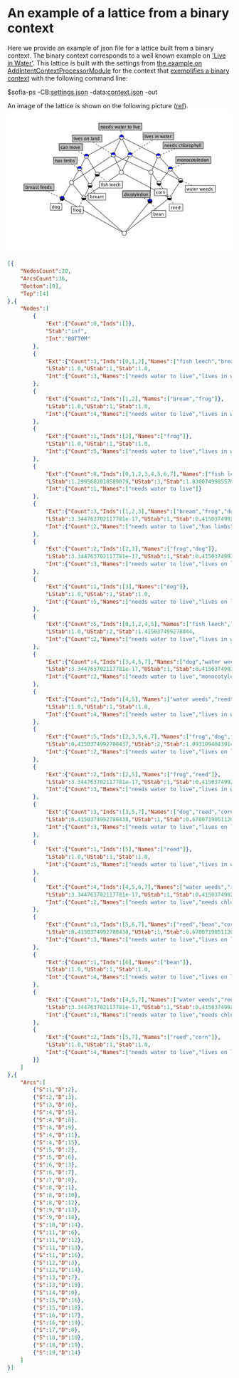 # An example of a lattice from a binary context

Here we provide an example of json file for a lattice built from a binary context. The binary context corresponds to a well known example on ['Live in Water'](http://www.upriss.org.uk/fca/examples.html). This lattice is built with the settings from [the example on AddIntentContextProcessorModule](https://github.com/AlekseyBuzmakov/FCAPS/blob/master/FCAPS/EXAMPLES/AddIntentContextProcessor-for-StandardFCA.md) for the context that [exemplifies a binary context](https://github.com/AlekseyBuzmakov/FCAPS/blob/master/FCAPS/EXAMPLES/context-for-StandardFCA.md) with the following command line:

$sofia-ps -CB:[settings.json](https://github.com/AlekseyBuzmakov/FCAPS/raw/master/FCAPS/EXAMPLES/AddIntentContextProcessor-for-StandardFCA.json) -data:[context.json](https://github.com/AlekseyBuzmakov/FCAPS/raw/master/FCAPS/EXAMPLES/context-for-StandardFCA.json) -out

An image of the lattice is shown on the following picture ([ref](http://www.upriss.org.uk/fca/examples.html)).
![A lattice visualisation](resourses.md/liveinwater-lattice.png)

```json
[{
	"NodesCount":20,
	"ArcsCount":36,
	"Bottom":[0],
	"Top":[4]
},{ 
	"Nodes":[
		{
			"Ext":{"Count":0,"Inds":[]},
			"Stab":"inf",
			"Int":"BOTTOM"
		},
		{
			"Ext":{"Count":3,"Inds":[0,1,2],"Names":["fish leech","bream","frog"]},
			"LStab":1.0,"UStab":1,"Stab":1.0,
			"Int":{"Count":3,"Names":["needs water to live","lives in water","can move"]}
		},
		{
			"Ext":{"Count":2,"Inds":[1,2],"Names":["bream","frog"]},
			"LStab":1.0,"UStab":1,"Stab":1.0,
			"Int":{"Count":4,"Names":["needs water to live","lives in water","can move","has limbs"]}
		},
		{
			"Ext":{"Count":1,"Inds":[2],"Names":["frog"]},
			"LStab":1.0,"UStab":1,"Stab":1.0,
			"Int":{"Count":5,"Names":["needs water to live","lives in water","lives on land","can move","has limbs"]}
		},
		{
			"Ext":{"Count":8,"Inds":[0,1,2,3,4,5,6,7],"Names":["fish leech","bream","frog","dog","water weeds","reed","bean","corn"]},
			"LStab":1.2995602818589079,"UStab":3,"Stab":1.8300749985576877,
			"Int":{"Count":1,"Names":["needs water to live"]}
		},
		{
			"Ext":{"Count":3,"Inds":[1,2,3],"Names":["bream","frog","dog"]},
			"LStab":3.344763702117781e-17,"UStab":1,"Stab":0.4150374992788438,
			"Int":{"Count":2,"Names":["needs water to live","has limbs"]}
		},
		{
			"Ext":{"Count":2,"Inds":[2,3],"Names":["frog","dog"]},
			"LStab":3.344763702117781e-17,"UStab":1,"Stab":0.4150374992788438,
			"Int":{"Count":3,"Names":["needs water to live","lives on land","has limbs"]}
		},
		{
			"Ext":{"Count":1,"Inds":[3],"Names":["dog"]},
			"LStab":1.0,"UStab":1,"Stab":1.0,
			"Int":{"Count":5,"Names":["needs water to live","lives on land","monocotyledon","has limbs","breast feeds"]}
		},
		{
			"Ext":{"Count":5,"Inds":[0,1,2,4,5],"Names":["fish leech","bream","frog","water weeds","reed"]},
			"LStab":1.0,"UStab":2,"Stab":1.415037499278844,
			"Int":{"Count":2,"Names":["needs water to live","lives in water"]}
		},
		{
			"Ext":{"Count":4,"Inds":[3,4,5,7],"Names":["dog","water weeds","reed","corn"]},
			"LStab":3.344763702117781e-17,"UStab":1,"Stab":0.4150374992788438,
			"Int":{"Count":2,"Names":["needs water to live","monocotyledon"]}
		},
		{
			"Ext":{"Count":2,"Inds":[4,5],"Names":["water weeds","reed"]},
			"LStab":1.0,"UStab":1,"Stab":1.0,
			"Int":{"Count":4,"Names":["needs water to live","lives in water","needs chlorophyll","monocotyledon"]}
		},
		{
			"Ext":{"Count":5,"Inds":[2,3,5,6,7],"Names":["frog","dog","reed","bean","corn"]},
			"LStab":0.4150374992788437,"UStab":2,"Stab":1.0931094043914816,
			"Int":{"Count":2,"Names":["needs water to live","lives on land"]}
		},
		{
			"Ext":{"Count":2,"Inds":[2,5],"Names":["frog","reed"]},
			"LStab":3.344763702117781e-17,"UStab":1,"Stab":0.4150374992788438,
			"Int":{"Count":3,"Names":["needs water to live","lives in water","lives on land"]}
		},
		{
			"Ext":{"Count":3,"Inds":[3,5,7],"Names":["dog","reed","corn"]},
			"LStab":0.4150374992788438,"UStab":1,"Stab":0.6780719051126377,
			"Int":{"Count":3,"Names":["needs water to live","lives on land","monocotyledon"]}
		},
		{
			"Ext":{"Count":1,"Inds":[5],"Names":["reed"]},
			"LStab":1.0,"UStab":1,"Stab":1.0,
			"Int":{"Count":5,"Names":["needs water to live","lives in water","lives on land","needs chlorophyll","monocotyledon"]}
		},
		{
			"Ext":{"Count":4,"Inds":[4,5,6,7],"Names":["water weeds","reed","bean","corn"]},
			"LStab":3.344763702117781e-17,"UStab":1,"Stab":0.4150374992788438,
			"Int":{"Count":2,"Names":["needs water to live","needs chlorophyll"]}
		},
		{
			"Ext":{"Count":3,"Inds":[5,6,7],"Names":["reed","bean","corn"]},
			"LStab":0.4150374992788438,"UStab":1,"Stab":0.6780719051126377,
			"Int":{"Count":3,"Names":["needs water to live","lives on land","needs chlorophyll"]}
		},
		{
			"Ext":{"Count":1,"Inds":[6],"Names":["bean"]},
			"LStab":1.0,"UStab":1,"Stab":1.0,
			"Int":{"Count":4,"Names":["needs water to live","lives on land","needs chlorophyll","dicotyledon"]}
		},
		{
			"Ext":{"Count":3,"Inds":[4,5,7],"Names":["water weeds","reed","corn"]},
			"LStab":3.344763702117781e-17,"UStab":1,"Stab":0.4150374992788438,
			"Int":{"Count":3,"Names":["needs water to live","needs chlorophyll","monocotyledon"]}
		},
		{
			"Ext":{"Count":2,"Inds":[5,7],"Names":["reed","corn"]},
			"LStab":1.0,"UStab":1,"Stab":1.0,
			"Int":{"Count":4,"Names":["needs water to live","lives on land","needs chlorophyll","monocotyledon"]
		}}
	]
},{ 
	"Arcs":[
		{"S":1,"D":2},
		{"S":2,"D":3},
		{"S":3,"D":0},
		{"S":4,"D":5},
		{"S":4,"D":8},
		{"S":4,"D":9},
		{"S":4,"D":11},
		{"S":4,"D":15},
		{"S":5,"D":2},
		{"S":5,"D":6},
		{"S":6,"D":3},
		{"S":6,"D":7},
		{"S":7,"D":0},
		{"S":8,"D":1},
		{"S":8,"D":10},
		{"S":8,"D":12},
		{"S":9,"D":13},
		{"S":9,"D":18},
		{"S":10,"D":14},
		{"S":11,"D":6},
		{"S":11,"D":12},
		{"S":11,"D":13},
		{"S":11,"D":16},
		{"S":12,"D":3},
		{"S":12,"D":14},
		{"S":13,"D":7},
		{"S":13,"D":19},
		{"S":14,"D":0},
		{"S":15,"D":16},
		{"S":15,"D":18},
		{"S":16,"D":17},
		{"S":16,"D":19},
		{"S":17,"D":0},
		{"S":18,"D":10},
		{"S":18,"D":19},
		{"S":19,"D":14}
	]
}]
```
